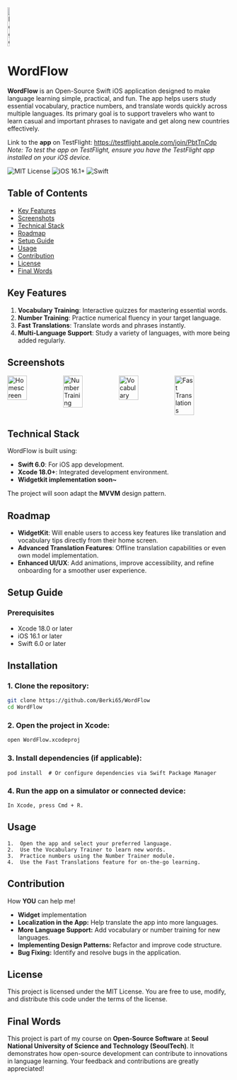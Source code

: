 <div style="display: flex; justify-content: space-between;">
<img src="https://github.com/user-attachments/assets/ea1d82c7-7a0d-45f3-8162-2890e4f7494f" alt="logo" width="10%"/>
</div>
	
 # WordFlow
**WordFlow** is an Open-Source Swift iOS application designed to make language learning simple, practical, and fun. The app helps users study essential vocabulary, practice numbers, and translate words quickly across multiple languages. Its primary goal is to support travelers who want to learn casual and important phrases to navigate and get along new countries effectively.

Link to the **app** on TestFlight: https://testflight.apple.com/join/PbtTnCdp
 _Note: To test the app on TestFlight, ensure you have the TestFlight app installed on your iOS device._

![MIT License](https://img.shields.io/badge/License-MIT-green.svg)
![iOS 16.1+](https://img.shields.io/badge/iOS-16.1%2B-blue.svg)
![Swift](https://img.shields.io/badge/Swift-6.0-orange)

## Table of Contents
- [Key Features](#key-features)
- [Screenshots](#screenshots)
- [Technical Stack](#technical-stack)
- [Roadmap](#roadmap)
- [Setup Guide](#setup-guide)
- [Usage](#usage)
- [Contribution](#contribution)
- [License](#license)
- [Final Words](#final-words)

## Key Features
1. **Vocabulary Training**: Interactive quizzes for mastering essential words.
2. **Number Training**: Practice numerical fluency in your target language.
3. **Fast Translations**: Translate words and phrases instantly.
4. **Multi-Language Support**: Study a variety of languages, with more being added regularly.

## Screenshots

<div style="display: flex; justify-content: space-between;">
<img src="https://github.com/user-attachments/assets/83469556-b03a-4ed0-9706-69e2b2cc63a7" alt="Homescreen" width="35%" />

<img src="https://github.com/user-attachments/assets/856981f5-0a9c-4ca3-b828-ec469ad8eb6a" alt="Number Training" width="35%" />

<img src="https://github.com/user-attachments/assets/4a9a08e5-b0ae-462d-82e0-9ea414c61827" alt="Vocabulary" width="35%" />
<img src="https://github.com/user-attachments/assets/420665a6-d9aa-4a4a-b1e6-70c3fc44ed56" alt="Fast Translations" width="35%" />
</div>

## Technical Stack
WordFlow is built using:
- **Swift 6.0**: For iOS app development.
- **Xcode 18.0+**: Integrated development environment.
- **Widgetkit implementation soon~**

The project will soon adapt the **MVVM** design pattern.

## Roadmap
- **WidgetKit**: Will enable users to access key features like translation and vocabulary tips directly from their home screen.
- **Advanced Translation Features**: Offline translation capabilities or even own model implementation.
- **Enhanced UI/UX**: Add animations, improve accessibility, and refine onboarding for a smoother user experience.
  
## Setup Guide

### Prerequisites
- Xcode 18.0 or later
- iOS 16.1 or later
- Swift 6.0 or later

## Installation
### 1. Clone the repository:
   ```bash
   git clone https://github.com/Berki65/WordFlow
   cd WordFlow
   ```
### 2. Open the project in Xcode:
   ```bash
   open WordFlow.xcodeproj
   ```
### 3. Install dependencies (if applicable):
   ```
   pod install  # Or configure dependencies via Swift Package Manager
   ```
### 4. Run the app on a simulator or connected device:
   ```
   In Xcode, press Cmd + R.
   ```

## Usage
	1.	Open the app and select your preferred language.
	2.	Use the Vocabulary Trainer to learn new words.
	3.	Practice numbers using the Number Trainer module.
	4.	Use the Fast Translations feature for on-the-go learning.

## Contribution
How **YOU** can help me!
- **Widget** implementation 
- **Localization in the App:** Help translate the app into more languages.
- **More Language Support:** Add vocabulary or number training for new languages.
- **Implementing Design Patterns:** Refactor and improve code structure.
- **Bug Fixing:** Identify and resolve bugs in the application.


 ## License
 This project is licensed under the MIT License. You are free to use, modify, and distribute this code under the terms of the license.

## Final Words
This project is part of my course on **Open-Source Software** at **Seoul National University of Science and Technology (SeoulTech)**. It demonstrates how open-source development can contribute to innovations in language learning. Your feedback and contributions are greatly appreciated!

